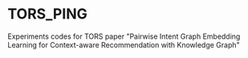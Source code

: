 # TORS_PING
Experiments codes for TORS paper "Pairwise Intent Graph Embedding Learning for Context-aware Recommendation with Knowledge Graph"
